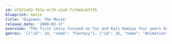 ```yaml
---
id: efd21e02-f63a-4c79-a1a0-fc2de6c63ffb
blueprint: movie
title: 'Digimon: The Movie'
release_date: '2000-03-17'
overview: "The first story focused on Tai and Kari Kamiya four years before their adventure in the Digital World. It shows their first encounter with Digimon and what happened to them (as well as the other children). Tai and Kari wake one morning to find a Digi-Egg that came out of their computer the night before and the egg soon hatches, revealing a Botamon. The Digimon then evolves into Koromon and then Agumon (not the same one that became friends with Tai in the series, and yet, somehow, both Koromon and Kari remember each other), who then goes out and unintentionally destroys a good part of the neighborhood with Kari riding on his back. A second Digi-Egg appears in the sky to reveal an evil digimon, Parrotmon. Agumon then Digivolves to Greymon but isn't strong enough to beat Parrotmon and is knocked out. Tai grabs Kari's whistle and wakes up Greymon, who defeats Parrotmon and disappears with him."
genres: '[{"id": 14, "name": "Fantasy"}, {"id": 16, "name": "Animation"}, {"id": 878, "name": "Science Fiction"}, {"id": 10751, "name": "Family"}]'
---
```

